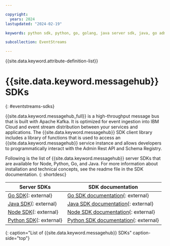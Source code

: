 ```yaml
---

copyright:
  years: 2024
lastupdated: "2024-02-19"

keywords: python sdk, python, go, golang, java server sdk, java, go admin sdk, node sdk, sdk

subcollection: EventStreams

---
```


{{site.data.keyword.attribute-definition-list}}

# {{site.data.keyword.messagehub}} SDKs
{: #eventstreams-sdks}

{{site.data.keyword.messagehub_full}} is a high-throughput message bus that is built with Apache Kafka. It is optimized for event ingestion into IBM Cloud and event stream distribution between your services and applications. 
The {{site.data.keyword.messagehub}} SDK client library includes a library of functions that is used to access an {{site.data.keyword.messagehub}} service instance and allows developers to programmatically interact with the Admin Rest API and Schema Registry.

Following is the list of {{site.data.keyword.messagehub}} server SDKs that are available for Node, Python, Go, and Java. For more information about installation 
and technical concepts, see the readme file in the SDK documentation.
{: shortdesc}

|Server SDKs | SDK documentation |
|------- |   -------- |
|[Go SDK](https://github.com/IBM/eventstreams-go-sdk){: external} | [Go SDK documentation](https://github.com/IBM/eventstreams-go-sdk/blob/main/README.md){: external} |
|[Java SDK](https://github.com/IBM/eventstreams-java-sdk){: external} | [Java SDK documentation](https://github.com/IBM/eventstreams-java-sdk/blob/main/README.md){: external} |
|[Node SDK](https://github.com/IBM/eventstreams-node-sdk){: external} |[Node SDK documentation](https://github.com/IBM/eventstreams-node-sdk/blob/main/README.md){: external} |
|[Python SDK](https://github.com/IBM/eventstreams-python-sdk){: external} | [Python SDK documentation](https://github.com/IBM/eventstreams-python-sdk/blob/main/README.md){: external} |
{: caption="List of {{site.data.keyword.messagehub}} SDKs" caption-side="top"}
